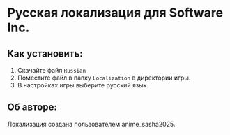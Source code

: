 # Русская локализация для Software Inc.

## Как установить:
1. Скачайте файл `Russian`
2. Поместите файл в папку `Localization` в директории игры.
3. В настройках игры выберите русский язык.

## Об авторе:
Локализация создана пользователем anime_sasha2025.
